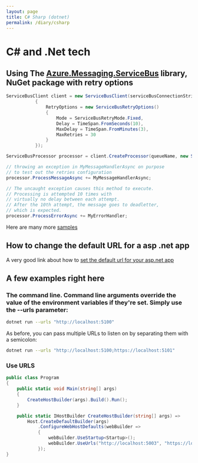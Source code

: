 ```yaml
---
layout: page
title: C# Sharp (dotnet)
permalink: /diary/csharp
---
```

 # C# and .Net tech
 ## Using The [Azure.Messaging.ServiceBus](https://github.com/Azure/azure-sdk-for-net/blob/Azure.Messaging.ServiceBus_7.0.1/sdk/servicebus/Azure.Messaging.ServiceBus/README.md) library, NuGet package with retry options
 ```cs
 ServiceBusClient client = new ServiceBusClient(serviceBusConnectionString, new ServiceBusClientOptions()
            {
                RetryOptions = new ServiceBusRetryOptions()
                {
                    Mode = ServiceBusRetryMode.Fixed,
                    Delay = TimeSpan.FromSeconds(10),
                    MaxDelay = TimeSpan.FromMinutes(3),
                    MaxRetries = 30
                }
            });

ServiceBusProcessor processor = client.CreateProcessor(queueName, new ServiceBusProcessorOptions());

// throwing an exception in MyMessageHandlerAsync on purpose
// to test out the retries configuration
processor.ProcessMessageAsync += MyMessageHandlerAsync;

// The uncaught exception causes this method to execute.
// Processing is attempted 10 times with
// virtually no delay between each attempt.
// After the 10th attempt, the message goes to deadletter,
// which is expected.
processor.ProcessErrorAsync += MyErrorHandler;
 ```

 Here are many more [samples](https://github.com/Azure/azure-sdk-for-net/tree/main/sdk/servicebus/Azure.Messaging.ServiceBus/samples)

 ## How to change the default URL for a asp .net app
 A very good link about how to [set the default url for your asp.net app](https://andrewlock.net/5-ways-to-set-the-urls-for-an-aspnetcore-app/)

 ## A few examples right here
 ### The command line. Command line arguments override the value of the environment variables if they're set. Simply use the --urls parameter:
```bash
dotnet run --urls "http://localhost:5100"
```
As before, you can pass multiple URLs to listen on by separating them with a semicolon:
```bash
dotnet run --urls "http://localhost:5100;https://localhost:5101"
```

### Use URLS
```cs
public class Program
{
    public static void Main(string[] args)
    {
        CreateHostBuilder(args).Build().Run();
    }

    public static IHostBuilder CreateHostBuilder(string[] args) =>
        Host.CreateDefaultBuilder(args)
            .ConfigureWebHostDefaults(webBuilder =>
            {
                webBuilder.UseStartup<Startup>();
                webBuilder.UseUrls("http://localhost:5003", "https://localhost:5004");
            });
}
```
